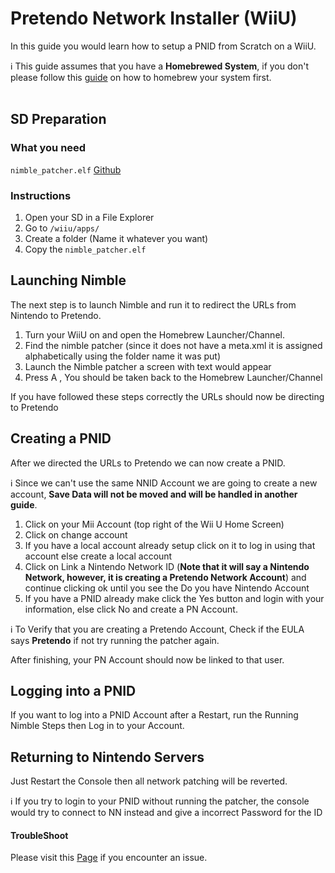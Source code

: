 # Pretendo Network Installer (WiiU)
In this guide you would learn how to setup a PNID from Scratch on a WiiU.


<div class="info-frame">ℹ️ This guide assumes that you have a <b>Homebrewed System</b>, if you don't please follow this <a href="https://wiiu.hacks.guide/#/">guide</a> on how to homebrew your system first.</div>
<br>

## SD Preparation
### What you need
`nimble_patcher.elf`  [Github](https://github.com/PretendoNetwork/Nimble/releases)

### Instructions

 1. Open your SD in a File Explorer
 2. Go to `/wiiu/apps/`
 3. Create a folder (Name it whatever you want)
 4. Copy the `nimble_patcher.elf`

## Launching Nimble
The next step is to launch Nimble and run it to redirect the URLs from Nintendo to Pretendo.

 1. Turn your WiiU on and open the Homebrew Launcher/Channel.
 2. Find the nimble patcher (since it does not have a meta.xml it is assigned alphabetically using the folder name it was put) 
 3. Launch the Nimble patcher a screen with text would appear 
 4. Press A , You should be taken back to the Homebrew Launcher/Channel 

If you have followed these steps correctly the URLs should now be directing to Pretendo

## Creating a PNID
After we directed the URLs to Pretendo we can now create a PNID.
<div class="info-frame">ℹ️ Since we can't use the same NNID Account we are going to create a new account, <b>Save Data will not be moved and will be handled in another guide</b>.</div>

 1. Click on your Mii Account (top right of the Wii U Home Screen)
 2. Click on change account
 3. If you have a local account already setup click on it to log in using that account else create a local account
 4. Click on Link a Nintendo Network ID (**Note that it will say a Nintendo Network, however, it is creating a Pretendo Network Account**) and continue clicking ok until you see the Do you have Nintendo Account
 5. If you have a PNID already make click the Yes button and login with your information, else click No and create a PN Account.
 
<div class="info-frame">ℹ️ To Verify that you are creating a Pretendo Account, Check if the EULA says <b>Pretendo</b> if not try running the patcher again.</div>

After finishing, your PN Account should now be linked to that user.

## Logging into a PNID

If you want to log into a PNID Account after a Restart, run the Running Nimble Steps then Log in to your Account.


## Returning to Nintendo Servers
Just Restart the Console then all network patching will be reverted.

<div class="info-frame">ℹ️ If you try to login to your PNID without running the patcher, the console would try to connect to NN instead and give a incorrect Password for the ID</div>

#### TroubleShoot
Please visit this [Page](/docs/troubleshoot-errors) if you encounter an issue.